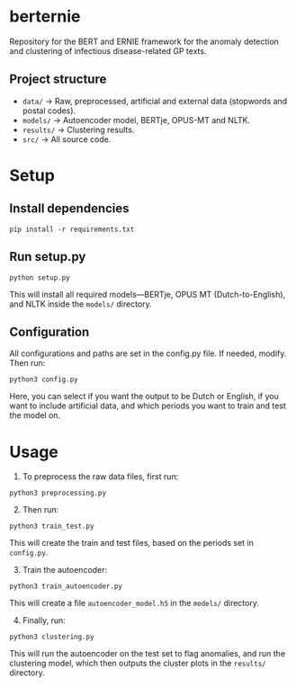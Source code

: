 # berternie

Repository for the BERT and ERNIE framework for the anomaly detection and clustering of infectious disease-related GP texts.

## Project structure
- `data/` → Raw, preprocessed, artificial and external data (stopwords and postal codes).
- `models/` → Autoencoder model, BERTje, OPUS-MT and NLTK.
- `results/` → Clustering results.
- `src/` → All source code.

# Setup

## Install dependencies

```pip install -r requirements.txt```

## Run setup.py

```python setup.py```

This will install all required models—BERTje, OPUS MT (Dutch-to-English), and NLTK inside the `models/` directory.

## Configuration

All configurations and paths are set in the config.py file. If needed, modify. Then run:

```python3 config.py```

Here, you can select if you want the output to be Dutch or English, if you want to include artificial data, and which periods you want to train and test the model on.

# Usage

1. To preprocess the raw data files, first run:

```python3 preprocessing.py```

2. Then run:

```python3 train_test.py```

This will create the train and test files, based on the periods set in `config.py`.

3. Train the autoencoder:

```python3 train_autoencoder.py```

This will create a file `autoencoder_model.h5` in the `models/` directory.

4. Finally, run:

```python3 clustering.py```

This will run the autoencoder on the test set to flag anomalies, and run the clustering model, which then outputs the cluster plots in the `results/` directory.




